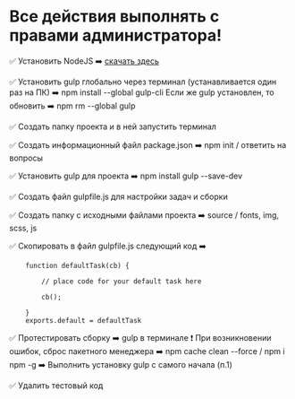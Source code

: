# Все действия выполнять с правами администратора!

:white_check_mark: Установить NodeJS :arrow_right: [скачать здесь](https://nodejs.org/en/)

:white_check_mark: Установить gulp глобально через терминал (устанавливается один раз на ПК) :arrow_right: npm install --global gulp-cli
Если же gulp установлен, то обновить :arrow_right:
    npm rm --global gulp
    
:white_check_mark: Создать папку проекта и в ней запустить терминал

:white_check_mark: Создать информационный файл package.json :arrow_right: npm init / ответить на вопросы

:white_check_mark: Установить gulp для проекта :arrow_right: npm install gulp --save-dev

:white_check_mark: Создать файл gulpfile.js для настройки задач и сборки

:white_check_mark: Создать папку с исходными файлами проекта :arrow_right: source / fonts, img, scss, js

:white_check_mark: Скопировать в файл gulpfile.js следующий код :arrow_right:

        function defaultTask(cb) {
        
            // place code for your default task here
            
            cb();
            
        }
        exports.default = defaultTask
        
 :white_check_mark: Протестировать сборку :arrow_right: gulp в терминале
:exclamation: При возникновении ошибок, сброс пакетного менеджера :arrow_right: npm cache clean --force / npm i npm -g :arrow_right: Выполнить установку gulp с самого начала (п.1)

:white_check_mark: Удалить тестовый код
